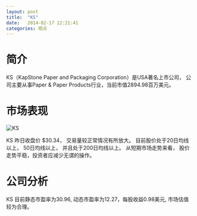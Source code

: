 ```yaml
---
layout: post
title:  "KS"
date:   2014-02-17 12:21:41
categories: 观点
---
```


# 简介
KS（KapStone Paper and Packaging Corporation）是USA著名上市公司，
公司主要从事Paper & Paper Products行业，当前市值2894.98百万美元。

# 市场表现

![KS](http://finviz.com/chart.ashx?t=KS&ty=c&ta=1&p=d&s=l)

KS 昨日收盘价 $30.34，
交易量较正常情况有所放大。
目前股价处于20日均线以上，
50日均线以上，
并且处于200日均线以上。
从短期市场走势来看，
股价走势平稳，投资者应减少无谓的操作。

# 公司分析
KS 目前静态市盈率为30.96, 动态市盈率为12.27，每股收益0.98美元,
市场估值较为合理。
